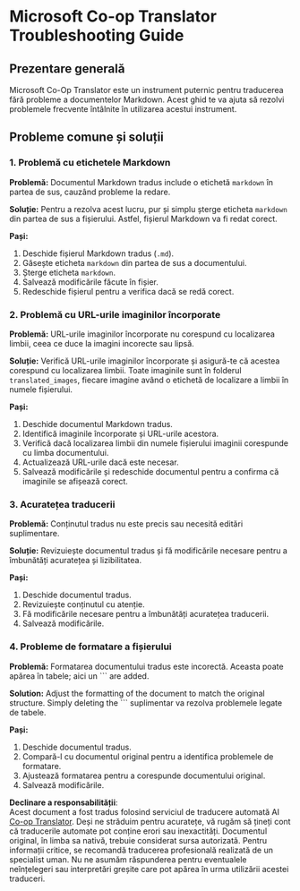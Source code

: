 <!--
CO_OP_TRANSLATOR_METADATA:
{
  "original_hash": "0788d7ebe4876c9be89132f48e09b26d",
  "translation_date": "2025-06-12T12:30:40+00:00",
  "source_file": "getting_started/troubleshooting.md",
  "language_code": "ro"
}
-->
# Microsoft Co-op Translator Troubleshooting Guide


## Prezentare generală
Microsoft Co-Op Translator este un instrument puternic pentru traducerea fără probleme a documentelor Markdown. Acest ghid te va ajuta să rezolvi problemele frecvente întâlnite în utilizarea acestui instrument.

## Probleme comune și soluții

### 1. Problemă cu etichetele Markdown
**Problemă:** Documentul Markdown tradus include o etichetă `markdown` în partea de sus, cauzând probleme la redare.

**Soluție:** Pentru a rezolva acest lucru, pur și simplu șterge eticheta `markdown` din partea de sus a fișierului. Astfel, fișierul Markdown va fi redat corect.

**Pași:**
1. Deschide fișierul Markdown tradus (`.md`).
2. Găsește eticheta `markdown` din partea de sus a documentului.
3. Șterge eticheta `markdown`.
4. Salvează modificările făcute în fișier.
5. Redeschide fișierul pentru a verifica dacă se redă corect.

### 2. Problemă cu URL-urile imaginilor încorporate
**Problemă:** URL-urile imaginilor încorporate nu corespund cu localizarea limbii, ceea ce duce la imagini incorecte sau lipsă.

**Soluție:** Verifică URL-urile imaginilor încorporate și asigură-te că acestea corespund cu localizarea limbii. Toate imaginile sunt în folderul `translated_images`, fiecare imagine având o etichetă de localizare a limbii în numele fișierului.

**Pași:**
1. Deschide documentul Markdown tradus.
2. Identifică imaginile încorporate și URL-urile acestora.
3. Verifică dacă localizarea limbii din numele fișierului imaginii corespunde cu limba documentului.
4. Actualizează URL-urile dacă este necesar.
5. Salvează modificările și redeschide documentul pentru a confirma că imaginile se afișează corect.

### 3. Acuratețea traducerii
**Problemă:** Conținutul tradus nu este precis sau necesită editări suplimentare.

**Soluție:** Revizuiește documentul tradus și fă modificările necesare pentru a îmbunătăți acuratețea și lizibilitatea.

**Pași:**
1. Deschide documentul tradus.
2. Revizuiește conținutul cu atenție.
3. Fă modificările necesare pentru a îmbunătăți acuratețea traducerii.
4. Salvează modificările.

### 4. Probleme de formatare a fișierului
**Problemă:** Formatarea documentului tradus este incorectă. Aceasta poate apărea în tabele; aici un ``` are added.

**Solution:** Adjust the formatting of the document to match the original structure. Simply deleting the ``` suplimentar va rezolva problemele legate de tabele.

**Pași:**
1. Deschide documentul tradus.
2. Compară-l cu documentul original pentru a identifica problemele de formatare.
3. Ajustează formatarea pentru a corespunde documentului original.
4. Salvează modificările.

**Declinare a responsabilității**:  
Acest document a fost tradus folosind serviciul de traducere automată AI [Co-op Translator](https://github.com/Azure/co-op-translator). Deși ne străduim pentru acuratețe, vă rugăm să țineți cont că traducerile automate pot conține erori sau inexactități. Documentul original, în limba sa nativă, trebuie considerat sursa autorizată. Pentru informații critice, se recomandă traducerea profesională realizată de un specialist uman. Nu ne asumăm răspunderea pentru eventualele neînțelegeri sau interpretări greșite care pot apărea în urma utilizării acestei traduceri.